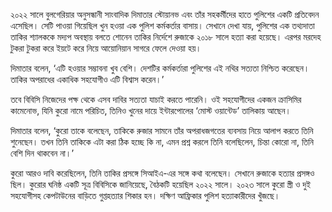 ২০২২ সালে বুলগেরিয়ার অনুসন্ধানী সাংবাদিক দিমাতার স্টোয়ানভ এবং তাঁর সহকর্মীদের হাতে পুলিশের একটি প্রতিবেদন এসেছিল। সেটি পাওয়া গিয়েছিল খুন হওয়া এক পুলিশ কর্মকর্তার বাসায়। সেখানে দেখা যায়, পুলিশের এক তথ্যদাতা তাকির শ্যালককে মদ্যপ অবস্থায় বলতে শোনেন তাকির নির্দেশে রুজাকে ২০১৮ সালে হত্যা করা হয়েছে। এরপর মরদেহ টুকরা টুকরা করে ইয়টে করে নিয়ে আয়োনিয়ান সাগরে ফেলে দেওয়া হয়।

দিমাতার বলেন, ‘এটি হওয়ার সম্ভাবনা খুব বেশি। দেশটির কর্মকর্তারা পুলিশের এই নথির সত্যতা নিশ্চিত করেছেন। তাকির অপরাধের একাধিক সহযোগীও এটি বিশ্বাস করেন।’

তবে বিবিসি নিজেদের পক্ষ থেকে এসব দাবির সত্যতা যাচাই করতে পারেনি। ওই সহযোগীদের একজন ক্রাসিমির কামেনোভ, যিনি কুরো নামে পরিচিত, তিনিও খুনের দায়ে ইন্টারপোলের ‘মোস্ট ওয়ান্টেড’ তালিকায় আছেন।

দিমাতার বলেন, ‘কুরো তাকে বলেছেন, তাকিকে রুজার সামনে তাঁর অপরাধজগতের ব্যবসায় নিয়ে আলাপ করতে তিনি শুনেছেন। তখন তিনি তাকিকে এটা করা ঠিক হচ্ছে কি না, এমন প্রশ্ন করলে তিনি বলেছিলেন, চিন্তা কোরো না, তিনি বেশি দিন থাকবেন না।’

কুরো আরও দাবি করেছিলেন, তিনি তাকির প্রসঙ্গে সিআইএ-এর সঙ্গে কথা বলেছেন। সেখানে রুজাকে হত্যার প্রসঙ্গও ছিল। কুরোর ঘনিষ্ঠ একটি সূত্র বিবিসিকে জানিয়েছে, বৈঠকটি হয়েছিল ২০২২ সালে। ২০২৩ সালে কুরো স্ত্রী ও দুই সহযোগীসহ কেপটাউনের বাড়িতে গুপ্তহত্যার শিকার হন। দক্ষিণ আফ্রিকার পুলিশ হত্যাকারীদের খুঁজছে।
